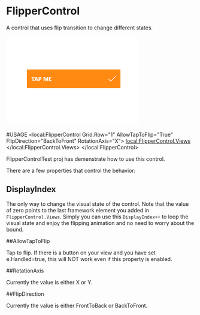 # FlipperControl
A control that uses flip transition to change different states.

![Preview](https://github.com/JuniperPhoton/FlipperControl/blob/master/demo.gif)

#USAGE
              <local:FlipperControl Grid.Row="1"
                                    AllowTapToFlip="True"
                                    FlipDirection="BackToFront"
                                    RotationAxis="X">
                  <local:FlipperControl.Views>
                      <!--Insert framework elements-->
                  </local:FlipperControl.Views>
              </local:FlipperControl>
              
FlipperControlTest proj has demenstrate how to use this control.

There are a few properties that control the behavior:

## DisplayIndex 

The only way to change the visual state of the control. Note that the value of zero points to the last framework element you added in `FlipperControl.Views`. Simply you can use this `DisplayIndex++` to loop the visual state and enjoy the flipping animation and no need to worry about the bound. 

##AllowTapToFlip

Tap to flip.
If there is a button on your view and you have set e.Handled=true, this will NOT work even if this property is enabled.

##RotationAxis

Currently the value is either X or Y.

##FlipDirection

Currently the value is either FrontToBack or BackToFront.
